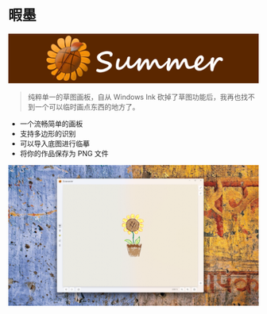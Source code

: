 # 暇墨
![title.png](Assets/banner.jpg)

> 纯粹单一的草图画板，自从 Windows Ink 砍掉了草图功能后，我再也找不到一个可以临时画点东西的地方了。

- 一个流畅简单的画板
- 支持多边形的识别
- 可以导入底图进行临摹
- 将你的作品保存为 PNG 文件

![screenshot.png](Assets/screenshot.png)
